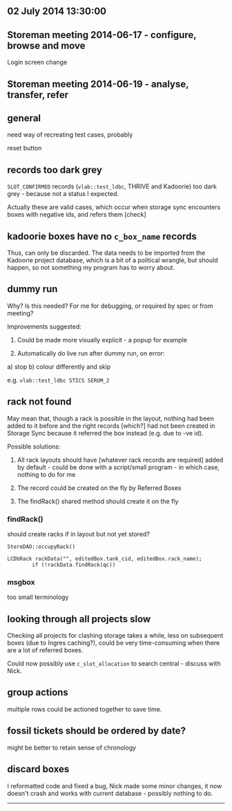 ## 02 July 2014 13:30:00

## Storeman meeting 2014-06-17 - configure, browse and move

Login screen change

## Storeman meeting 2014-06-19 - analyse, transfer, refer

## general

need way of recreating test cases, probably

reset button

## records too dark grey

`SLOT_CONFIRMED` records (`vlab::test_ldbc`, THRIVE and Kadoorie) too dark grey - because not a status I expected.

Actually these are valid cases, which occur when storage sync encounters boxes with negative ids, and refers them [check]

## kadoorie boxes have no `c_box_name` records

Thus, can only be discarded. The data needs to be imported from the Kadoorie project database, which is a bit of a political wrangle, but should happen, so not something my program has to worry about.

## dummy run

Why? Is this needed? For me for debugging, or required by spec or from meeting?

Improvements suggested:

1) Could be made more visually explicit - a popup for example

2) Automatically do live run after dummy run, on error:

  a) stop
  b) colour differently and skip

e.g. `vlab::test_ldbc STICS SERUM_2`

## rack not found

May mean that, though a rack is possible in the layout, nothing had been added to it before and the right records 
[which?]
had not been created in Storage Sync because it referred the box instead (e.g. due to -ve id).

Possible solutions:

1) All rack layouts should have [whatever rack records are required] added by default - could be done with a script/small program - in which case, nothing to do for me

2) The record could be created on the fly by Referred Boxes

3) The findRack() shared method should create it on the fly

### findRack()

should create racks if in layout but not yet stored?

    StoreDAO::occupyRack()

    LCDbRack rackData("", editedBox.tank_cid, editedBox.rack_name);
            if (!rackData.findRack(qc)) 

### msgbox 

too small
terminology

## looking through all projects slow

Checking all projects for clashing storage takes a while, less on subsequent boxes (due to Ingres caching?), could be very time-consuming when there are a lot of referred boxes. 

Could now possibly use `c_slot_allocation` to search central - discuss with Nick.

## group actions

multiple rows could be actioned together to save time.

## fossil tickets should be ordered by date?

might be better to retain sense of chronology

## discard boxes

I reformatted code and fixed a bug, Nick made some minor changes, it now doesn't crash and works with current database - possibly nothing to do.

---


